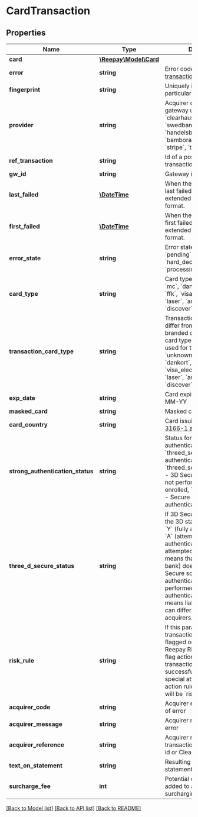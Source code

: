 # CardTransaction

## Properties
 Name                             | Type                              | Description                                                                                                                                                                                                                                                                                                                                                                                                       | Notes      
----------------------------------|-----------------------------------|-------------------------------------------------------------------------------------------------------------------------------------------------------------------------------------------------------------------------------------------------------------------------------------------------------------------------------------------------------------------------------------------------------------------|------------
 **card**                         | [**\Reepay\Model\Card**](Card.md) |                                                                                                                                                                                                                                                                                                                                                                                                                   | [optional] 
 **error**                        | **string**                        | Error code if failed. See [transaction errors](https://reference.reepay.com/api/#transaction-errors).                                                                                                                                                                                                                                                                                                             | [optional] 
 **fingerprint**                  | **string**                        | Uniquely identifies this particular card number                                                                                                                                                                                                                                                                                                                                                                   | [optional] 
 **provider**                     | **string**                        | Acquirer or payment gateway used: &#x60;reepay&#x60;, &#x60;clearhaus&#x60;, &#x60;nets&#x60;, &#x60;swedbank&#x60;, &#x60;handelsbanken&#x60;, &#x60;elavon&#x60;, &#x60;bambora&#x60;, &#x60;valitor&#x60;, &#x60;dibs&#x60;, &#x60;stripe&#x60;, &#x60;test&#x60;                                                                                                                                              | [optional] 
 **ref_transaction**              | **string**                        | Id of a possible referenced transaction                                                                                                                                                                                                                                                                                                                                                                           | [optional] 
 **gw_id**                        | **string**                        | Gateway id for card                                                                                                                                                                                                                                                                                                                                                                                               | [optional] 
 **last_failed**                  | [**\DateTime**](\DateTime.md)     | When the card transaction last failed, in [ISO-8601](http://en.wikipedia.org/wiki/ISO_8601) extended offset date-time format.                                                                                                                                                                                                                                                                                     | [optional] 
 **first_failed**                 | [**\DateTime**](\DateTime.md)     | When the card transaction first failed, in [ISO-8601](http://en.wikipedia.org/wiki/ISO_8601) extended offset date-time format.                                                                                                                                                                                                                                                                                    | [optional] 
 **error_state**                  | **string**                        | Error state if failed: &#x60;pending&#x60;, &#x60;soft_declined&#x60;, &#x60;hard_declined&#x60; or &#x60;processing_error&#x60;                                                                                                                                                                                                                                                                                  | [optional] 
 **card_type**                    | **string**                        | Card type: &#x60;unknown&#x60;, &#x60;visa&#x60;, &#x60;mc&#x60;, &#x60;dankort&#x60;, &#x60;visa_dk&#x60;, &#x60;ffk&#x60;, &#x60;visa_elec&#x60;, &#x60;maestro&#x60;, &#x60;laser&#x60;, &#x60;amex&#x60;, &#x60;diners&#x60;, &#x60;discover&#x60; or &#x60;jcb&#x60;                                                                                                                                         |
 **transaction_card_type**        | **string**                        | Transaction card type. Will differ from &#x60;card_type&#x60; if co-branded card. Transaction card type is the card type used for the transaction. &#x60;unknown&#x60;, &#x60;visa&#x60;, &#x60;mc&#x60;, &#x60;dankort&#x60;, &#x60;visa_dk&#x60;, &#x60;ffk&#x60;, &#x60;visa_elec&#x60;, &#x60;maestro&#x60;, &#x60;laser&#x60;, &#x60;amex&#x60;, &#x60;diners&#x60;, &#x60;discover&#x60; or &#x60;jcb&#x60; | [optional] 
 **exp_date**                     | **string**                        | Card expire date on form MM-YY                                                                                                                                                                                                                                                                                                                                                                                    | [optional] 
 **masked_card**                  | **string**                        | Masked card number                                                                                                                                                                                                                                                                                                                                                                                                | [optional] 
 **card_country**                 | **string**                        | Card issuing country in [ISO 3166-1 alpha-2](http://en.wikipedia.org/wiki/ISO_3166-1_alpha-2)                                                                                                                                                                                                                                                                                                                     | [optional] 
 **strong_authentication_status** | **string**                        | Status for strong customer authentication: &#x60;threed_secure&#x60; - 3D Secure authenticated, &#x60;threed_secure_not_enrolled&#x60; - 3D Secure authentication not performed as card not enrolled, &#x60;secured_by_nets&#x60; - Secure by Nets authenticated                                                                                                                                                  | [optional] 
 **three_d_secure_status**        | **string**                        | If 3D Secure authenticated the 3D status will either be &#x60;Y&#x60; (fully authenticated) or &#x60;A&#x60; (attempted authenticated). An attempted authentication means that card issuer (e.g. bank) does not support 3D Secure so no full authentication has been performed. Attempted authentication normally means liability shift, but this can differ between acquirers.                                   | [optional] 
 **risk_rule**                    | **string**                        | If this parameter is set the transaction has either been flagged or declined by a Reepay Risk Filter rule. For flag action rules the transaction can be successful, but may require special attention. For block action rules the decline error will be &#x60;risk_filter_block&#x60;.                                                                                                                            | [optional] 
 **acquirer_code**                | **string**                        | Acquirer error code in case of error                                                                                                                                                                                                                                                                                                                                                                              | [optional] 
 **acquirer_message**             | **string**                        | Acquirer message in case of error                                                                                                                                                                                                                                                                                                                                                                                 | [optional] 
 **acquirer_reference**           | **string**                        | Acquirer reference to transaction. E.g. Nets order id or Clearhaus reference.                                                                                                                                                                                                                                                                                                                                     | [optional] 
 **text_on_statement**            | **string**                        | Resulting text on bank statement if known                                                                                                                                                                                                                                                                                                                                                                         | [optional] 
 **surcharge_fee**                | **int**                           | Potential card surcharge fee added to amount if surcharging enabled                                                                                                                                                                                                                                                                                                                                               | [optional] 

[[Back to Model list]](../../README.md#documentation-for-models) [[Back to API list]](../../README.md#documentation-for-api-endpoints) [[Back to README]](../../README.md)

